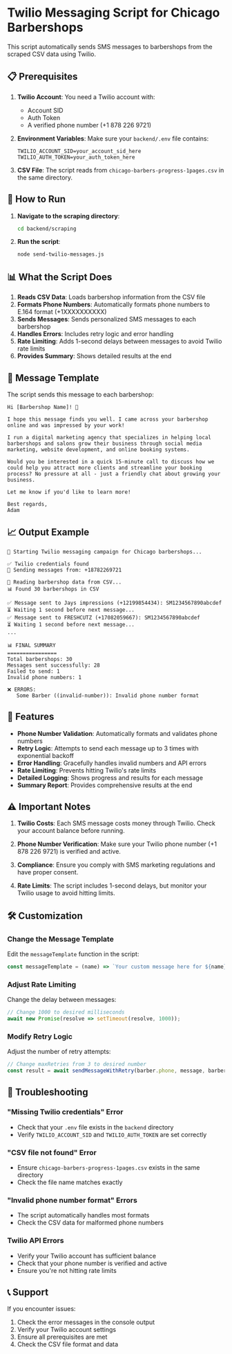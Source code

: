 # Twilio Messaging Script for Chicago Barbershops

This script automatically sends SMS messages to barbershops from the scraped CSV data using Twilio.

## 📋 Prerequisites

1. **Twilio Account**: You need a Twilio account with:
   - Account SID
   - Auth Token
   - A verified phone number (+1 878 226 9721)

2. **Environment Variables**: Make sure your `backend/.env` file contains:
   ```
   TWILIO_ACCOUNT_SID=your_account_sid_here
   TWILIO_AUTH_TOKEN=your_auth_token_here
   ```

3. **CSV File**: The script reads from `chicago-barbers-progress-1pages.csv` in the same directory.

## 🚀 How to Run

1. **Navigate to the scraping directory**:
   ```bash
   cd backend/scraping
   ```

2. **Run the script**:
   ```bash
   node send-twilio-messages.js
   ```

## 📊 What the Script Does

1. **Reads CSV Data**: Loads barbershop information from the CSV file
2. **Formats Phone Numbers**: Automatically formats phone numbers to E.164 format (+1XXXXXXXXXX)
3. **Sends Messages**: Sends personalized SMS messages to each barbershop
4. **Handles Errors**: Includes retry logic and error handling
5. **Rate Limiting**: Adds 1-second delays between messages to avoid Twilio rate limits
6. **Provides Summary**: Shows detailed results at the end

## 📱 Message Template

The script sends this message to each barbershop:

```
Hi [Barbershop Name]! 👋

I hope this message finds you well. I came across your barbershop online and was impressed by your work! 

I run a digital marketing agency that specializes in helping local barbershops and salons grow their business through social media marketing, website development, and online booking systems.

Would you be interested in a quick 15-minute call to discuss how we could help you attract more clients and streamline your booking process? No pressure at all - just a friendly chat about growing your business.

Let me know if you'd like to learn more!

Best regards,
Adam
```

## 📈 Output Example

```
🚀 Starting Twilio messaging campaign for Chicago barbershops...

✅ Twilio credentials found
📱 Sending messages from: +18782269721

📖 Reading barbershop data from CSV...
📊 Found 30 barbershops in CSV

✅ Message sent to Jays impressions (+12199854434): SM1234567890abcdef
⏳ Waiting 1 second before next message...
✅ Message sent to FRESHCUTZ (+17082059667): SM1234567890abcdef
⏳ Waiting 1 second before next message...
...

📊 FINAL SUMMARY
================
Total barbershops: 30
Messages sent successfully: 28
Failed to send: 1
Invalid phone numbers: 1

❌ ERRORS:
   Some Barber ((invalid-number)): Invalid phone number format
```

## 🔧 Features

- **Phone Number Validation**: Automatically formats and validates phone numbers
- **Retry Logic**: Attempts to send each message up to 3 times with exponential backoff
- **Error Handling**: Gracefully handles invalid numbers and API errors
- **Rate Limiting**: Prevents hitting Twilio's rate limits
- **Detailed Logging**: Shows progress and results for each message
- **Summary Report**: Provides comprehensive results at the end

## ⚠️ Important Notes

1. **Twilio Costs**: Each SMS message costs money through Twilio. Check your account balance before running.

2. **Phone Number Verification**: Make sure your Twilio phone number (+1 878 226 9721) is verified and active.

3. **Compliance**: Ensure you comply with SMS marketing regulations and have proper consent.

4. **Rate Limits**: The script includes 1-second delays, but monitor your Twilio usage to avoid hitting limits.

## 🛠️ Customization

### Change the Message Template
Edit the `messageTemplate` function in the script:

```javascript
const messageTemplate = (name) => `Your custom message here for ${name}`;
```

### Adjust Rate Limiting
Change the delay between messages:

```javascript
// Change 1000 to desired milliseconds
await new Promise(resolve => setTimeout(resolve, 1000));
```

### Modify Retry Logic
Adjust the number of retry attempts:

```javascript
// Change maxRetries from 3 to desired number
const result = await sendMessageWithRetry(barber.phone, message, barber.name, 5);
```

## 🐛 Troubleshooting

### "Missing Twilio credentials" Error
- Check that your `.env` file exists in the `backend` directory
- Verify `TWILIO_ACCOUNT_SID` and `TWILIO_AUTH_TOKEN` are set correctly

### "CSV file not found" Error
- Ensure `chicago-barbers-progress-1pages.csv` exists in the same directory
- Check the file name matches exactly

### "Invalid phone number format" Errors
- The script automatically handles most formats
- Check the CSV data for malformed phone numbers

### Twilio API Errors
- Verify your Twilio account has sufficient balance
- Check that your phone number is verified and active
- Ensure you're not hitting rate limits

## 📞 Support

If you encounter issues:
1. Check the error messages in the console output
2. Verify your Twilio account settings
3. Ensure all prerequisites are met
4. Check the CSV file format and data 